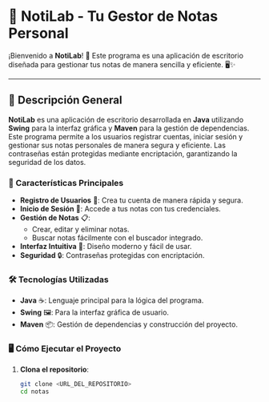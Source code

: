 # 📓 NotiLab - Tu Gestor de Notas Personal

¡Bienvenido a **NotiLab**! 🎉 Este programa es una aplicación de escritorio diseñada para gestionar tus notas de manera sencilla y eficiente. 🖥️✨

---

## 🌟 Descripción General

**NotiLab** es una aplicación de escritorio desarrollada en **Java** utilizando **Swing** para la interfaz gráfica y **Maven** para la gestión de dependencias. Este programa permite a los usuarios registrar cuentas, iniciar sesión y gestionar sus notas personales de manera segura y eficiente. Las contraseñas están protegidas mediante encriptación, garantizando la seguridad de los datos.

### 🚀 Características Principales
- **Registro de Usuarios** 📝: Crea tu cuenta de manera rápida y segura.
- **Inicio de Sesión** 🔐: Accede a tus notas con tus credenciales.
- **Gestión de Notas** 📋:
  - Crear, editar y eliminar notas.
  - Buscar notas fácilmente con el buscador integrado.
- **Interfaz Intuitiva** 🎨: Diseño moderno y fácil de usar.
- **Seguridad** 🔒: Contraseñas protegidas con encriptación.

### 🛠️ Tecnologías Utilizadas
- **Java** ☕: Lenguaje principal para la lógica del programa.
- **Swing** 🖼️: Para la interfaz gráfica de usuario.
- **Maven** 📦: Gestión de dependencias y construcción del proyecto.

### 🖥️ Cómo Ejecutar el Proyecto
1. **Clona el repositorio**:
   ```bash
   git clone <URL_DEL_REPOSITORIO>
   cd notas
